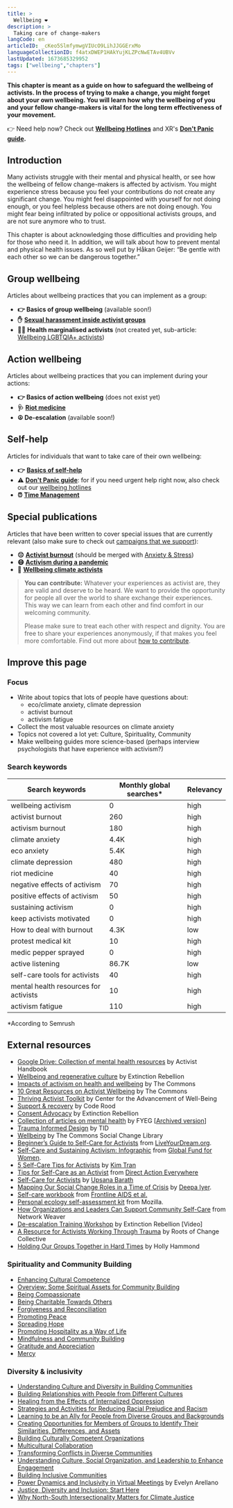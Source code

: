 ```yaml
---
title: >
  Wellbeing ❤️
description: >
  Taking care of change-makers
langCode: en
articleID: _cKeo5SlmfymwgVIUcO9LihJJGGErxMo
languageCollectionID: f4atxDWEP1HAkYujKLZPcNwETAv4UBVv
lastUpdated: 1673685329952
tags: ["wellbeing","chapters"]
---
```


**This chapter is meant as a guide on how to safeguard the wellbeing of activists. In the process of trying to make a change, you might forget about your own wellbeing. You will learn how why the wellbeing of you and your fellow change-makers is vital for the long term effectiveness of your movement.**

👉 Need help now? Check out [**Wellbeing Hotlines**](/wellbeing/hotlines) and XR's [**Don't Panic guide**](https://docs.google.com/document/d/10UbkxVAUVBJt0xtS_uE78LXCV8QeFwvW76BB6T_ZSok/edit)**.**

## Introduction

Many activists struggle with their mental and physical health, or see how the wellbeing of fellow change-makers is affected by activism. You might experience stress because you feel your contributions do not create any significant change. You might feel disappointed with yourself for not doing enough, or you feel helpless because others are not doing enough. You might fear being infiltrated by police or oppositional activists groups, and are not sure anymore who to trust.

This chapter is about acknowledging those difficulties and providing help for those who need it. In addition, we will talk about how to prevent mental and physical health issues. As so well put by Håkan Geijer: “Be gentle with each other so we can be dangerous together.”

## **Group wellbeing**

Articles about wellbeing practices that you can implement as a group:

-   **👉 Basics of group wellbeing** (available soon!)
-   **✋** [**Sexual harassment inside activist groups**](/wellbeing/sexual_harassement)
-   🏳️‍🌈 **Health marginalised activists** (not created yet, sub-article: [Wellbeing LGBTQIA+ activists](/wellbeing/lgbtqia_inclusion))

## **Action wellbeing**

Articles about wellbeing practices that you can implement during your actions:

-   **👉 Basics of action wellbeing** (does not exist yet)
-   **🩺** [**Riot medicine**](/wellbeing/riot-medicine)
-   **☮️ De-escalation** (available soon!)

## **Self-help**

Articles for individuals that want to take care of their own wellbeing:

-   **👉** [**Basics of self-help**](/wellbeing/self-care)
-   ⚠️ [**Don't Panic guide**](https://docs.google.com/document/d/10UbkxVAUVBJt0xtS_uE78LXCV8QeFwvW76BB6T_ZSok/edit): for if you need urgent help right now, also check out our [wellbeing hotlines](/wellbeing/hotlines)
-   **⏰** [**Time Management**](/wellbeing/time-management)

## **Special publications**

Articles that have been written to cover special issues that are currently relevant (also make sure to check out [campaigns that we support](/campaigns)):

-   **😔** [**Activist burnout**](/wellbeing/burnout) (should be merged with [Anxiety & Stress](/wellbeing/anxiety-stress))
-   **😷** [**Activism during a pandemic**](/wellbeing/pandemic)
-   **💚** [**Wellbeing climate activists**](/wellbeing/climate)

> **You can contribute:** Whatever your experiences as activist are, they are valid and deserve to be heard. We want to provide the opportunity for people all over the world to share exchange their experiences. This way we can learn from each other and find comfort in our welcoming community.
> 
> Please make sure to treat each other with respect and dignity. You are free to share your experiences anonymously, if that makes you feel more comfortable. Find out more about [how to contribute](/join).

<div></div>

## Improve this page

### Focus

-   Write about topics that lots of people have questions about:
    -   eco/climate anxiety, climate depression
    -   activist burnout
    -   activism fatigue
-   Collect the most valuable resources on climate anxiety
-   Topics not covered a lot yet: Culture, Spirituality, Community
-   Make wellbeing guides more science-based (perhaps interview psychologists that have experience with activism?)

### Search keywords

<div><table><thead><tr><th>Search keywords</th><th>Monthly global searches*</th><th>Relevancy</th></tr></thead><tbody><tr><td>wellbeing activism</td><td>0</td><td>high</td></tr><tr><td>activist burnout</td><td>260</td><td>high</td></tr><tr><td>activism burnout</td><td>180</td><td>high</td></tr><tr><td>climate anxiety</td><td>4.4K</td><td>high</td></tr><tr><td>eco anxiety</td><td>5.4K</td><td>high</td></tr><tr><td>climate depression</td><td>480</td><td>high</td></tr><tr><td>riot medicine</td><td>40</td><td>high</td></tr><tr><td>negative effects of activism</td><td>70</td><td>high</td></tr><tr><td>positive effects of activism</td><td>50</td><td>high</td></tr><tr><td>sustaining activism</td><td>0</td><td>high</td></tr><tr><td>keep activists motivated</td><td>0</td><td>high</td></tr><tr><td>How to deal with burnout</td><td>4.3K</td><td>low</td></tr><tr><td>protest medical kit</td><td>10</td><td>high</td></tr><tr><td>medic pepper sprayed</td><td>0</td><td>high</td></tr><tr><td>active listening</td><td>86.7K</td><td>low</td></tr><tr><td>self-care tools for activists</td><td>40</td><td>high</td></tr><tr><td>mental health resources for activists</td><td>10</td><td>high</td></tr><tr><td>activism fatigue</td><td>110</td><td>high</td></tr></tbody></table></div>

\*According to Semrush

## External resources

-   [Google Drive: Collection of mental health resources](https://drive.google.com/drive/folders/1BxPQXWazxzdY-NlKeO_7irA4TtsX_uJQ) by Activist Handbook
-   [Wellbeing and regenerative culture](https://rebellion.earth/act-now/resources/wellbeing/) by Extinction Rebellion
-   [Impacts of activism on health and wellbeing](https://commonslibrary.org/impacts-of-activism-on-health-and-wellbeing/) by The Commons
-   [10 Great Resources on Activist Wellbeing](https://commonslibrary.org/10-great-resources-on-activist-wellbeing/) by The Commons
-   [Thriving Activist Toolkit](https://wellbeing.gmu.edu/resources/thriving-activist) by Center for the Advancement of Well-Being
-   [Support & recovery](https://code-rood.org/en/support-recovery/) by Code Rood
-   [Consent Advocacy](https://rebellion.earth/act-now/resources/wellbeing/consent-advocacy/) by Extinction Rebellion
-   [Collection of articles on mental health](https://drive.google.com/drive/u/0/folders/1SCkCZFH5-wIBKAWQe_77gH-LRBtB6vO2) by FYEG \[[Archived version](https://drive.google.com/drive/folders/1BxPQXWazxzdY-NlKeO_7irA4TtsX_uJQ?usp=sharing)\]
-   [Trauma Informed Design](https://traumainformeddesign.org/) by TID
-   [Wellbeing](https://commonslibrary.org/topic/wellbeing/) by The Commons Social Change Library
-   [Beginner’s Guide to Self-Care for Activists](https://yourdream.liveyourdream.org/2018/07/beginners-guide-to-self-care-for-activists-how-to-avoid-burnout/) from [LiveYourDream.org](https://www.liveyourdream.org/).
-   [Self-Care and Sustaining Activism: Infographic](https://www.globalfundforwomen.org/self-care-activism-infographic/) from [Global Fund for Women](https://www.globalfundforwomen.org/).
-   [5 Self-Care Tips for Activists](https://everydayfeminism.com/2016/04/self-care-for-woke-folks/) by [Kim Tran](https://twitter.com/but_im_kim_tran)
-   [Tips for Self-Care as an Activist](https://www.directactioneverywhere.com/theliberationist/2019/7/21/tips-for-self-care-as-an-activist) from [Direct Action Everywhere](https://www.directactioneverywhere.com/home)
-   [Self-Care for Activists](https://www.rookiemag.com/2017/01/self-care-for-activists/) by [Upsana Barath](https://twitter.com/upasnabarath?lang=en)
-   [Mapping Our Social Change Roles in a Time of Crisis](https://medium.com/@dviyer/mapping-our-social-change-roles-in-times-of-crisis-8bbe71a8ab01) by [Deepa Iyer](https://twitter.com/dviyer).
-   [Self-care workbook](https://frontlineaids.org/wp-content/uploads/old_site/self_care_workbook_(webready)_original.pdf?1532089391) from [Frontline AIDS et al.](https://twitter.com/frontlineaids)
-   [Personal ecology self-assessment kit](https://docs.google.com/document/d/1duOYQ6EbcDTH_CK6ux3BGRiVYptGTUMOtndZbbwulOY/edit#heading=h.mn38481ischw) from Mozilla.
-   [How Organizations and Leaders Can Support Community Self-Care](https://web.archive.org/web/20201217172343/https://networkweaver.com/how-organizations-and-leaders-can-support-community-self-care/) from Network Weaver
-   [De-escalation Training Workshop](https://www.youtube.com/watch?v=8K_m40F02pU) by Extinction Rebellion \[Video\]
-   [A Resource for Activists Working Through Trauma](https://commonslibrary.org/a-resource-for-activists-working-through-trauma/) by Roots of Change Collective
-   [Holding Our Groups Together in Hard Times](https://commonslibrary.org/holding-our-groups-together-in-hard-times/) by Holly Hammond

### Spirituality and Community Building

-   [Enhancing Cultural Competence](https://ctb.ku.edu/en/enhancing-cultural-competence)
-   [Overview: Some Spiritual Assets for Community Building](https://ctb.ku.edu/en/node/4748)
-   [Being Compassionate](https://ctb.ku.edu/en/node/4769)
-   [Being Charitable Towards Others](https://ctb.ku.edu/en/node/4785)
-   [Forgiveness and Reconciliation](https://ctb.ku.edu/en/node/4819)
-   [Promoting Peace](https://ctb.ku.edu/en/node/4844)
-   [Spreading Hope](https://ctb.ku.edu/en/node/4893)
-   [Promoting Hospitality as a Way of Life](https://ctb.ku.edu/en/node/4900)
-   [Mindfulness and Community Building](https://ctb.ku.edu/en/node/5570)
-   [Gratitude and Appreciation](https://ctb.ku.edu/en/node/5922)
-   [Mercy](https://ctb.ku.edu/en/node/5941)

### Diversity & inclusivity

-   [Understanding Culture and Diversity in Building Communities](https://ctb.ku.edu/en/community-tool-box-toc/cultural-competence-spirituality-and-arts-and-community-building/chapter-27-0)
-   [Building Relationships with People from Different Cultures](https://ctb.ku.edu/en/community-tool-box-toc/cultural-competence-spirituality-and-arts-and-community-building/chapter-27-4)
-   [Healing from the Effects of Internalized Oppression](https://ctb.ku.edu/en/community-tool-box-toc/cultural-competence-spirituality-and-arts-and-community-building/chapter-27-8)
-   [Strategies and Activities for Reducing Racial Prejudice and Racism](https://ctb.ku.edu/en/community-tool-box-toc/cultural-competence-spirituality-and-arts-and-community-building/chapter-2-13)
-   [Learning to be an Ally for People from Diverse Groups and Backgrounds](https://ctb.ku.edu/en/community-tool-box-toc/cultural-competence-spirituality-and-arts-and-community-building/chapter-2-17)
-   [Creating Opportunities for Members of Groups to Identify Their Similarities, Differences, and Assets](https://ctb.ku.edu/en/community-tool-box-toc/cultural-competence-spirituality-and-arts-and-community-building/chapter-2-21)
-   [Building Culturally Competent Organizations](https://ctb.ku.edu/en/community-tool-box-toc/cultural-competence-spirituality-and-arts-and-community-building/chapter-2-25)
-   [Multicultural Collaboration](https://ctb.ku.edu/en/community-tool-box-toc/cultural-competence-spirituality-and-arts-and-community-building/chapter-2-29)
-   [Transforming Conflicts in Diverse Communities](https://ctb.ku.edu/en/community-tool-box-toc/cultural-competence-spirituality-and-arts-and-community-building/chapter-2-33)
-   [Understanding Culture, Social Organization, and Leadership to Enhance Engagement](https://ctb.ku.edu/en/community-tool-box-toc/cultural-competence-spirituality-and-arts-and-community-building/chapter-2-37)
-   [Building Inclusive Communities](https://ctb.ku.edu/en/community-tool-box-toc/cultural-competence-spirituality-and-arts-and-community-building/chapter-2-41)
-   [Power Dynamics and Inclusivity in Virtual Meetings](https://commonslibrary.org/power-dynamics-and-inclusion-in-virtual-meetings/) by Evelyn Arellano
-   [Justice, Diversity and Inclusion: Start Here](https://commonslibrary.org/topic/diversity-inclusion/)
-   [Why North-South Intersectionality Matters for Climate Justice](https://commonslibrary.org/why-north-south-intersectionality-matters-in-climate-justice/)
